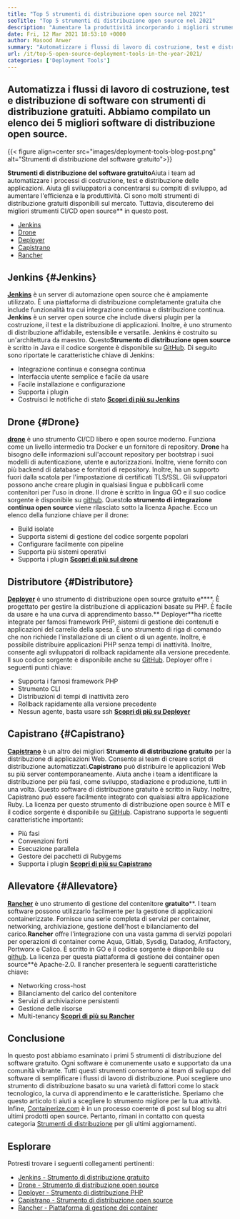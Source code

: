 ```yaml
---
title: "Top 5 strumenti di distribuzione open source nel 2021" 
seoTitle: "Top 5 strumenti di distribuzione open source nel 2021" 
description: "Aumentare la produttività incorporando i migliori strumenti CI/CD open source, che consentono ai team di automatizzare i processi di costruzione, test e distribuzione di software." 
date: Fri, 12 Mar 2021 18:53:10 +0000
author: Masood Anwer
summary: "Automatizzare i flussi di lavoro di costruzione, test e distribuzione di software con strumenti di distribuzione gratuiti. Abbiamo compilato un elenco dei 5 migliori software di distribuzione open source." 
url: /it/top-5-open-source-deployment-tools-in-the-year-2021/
categories: ['Deployment Tools']
---
```


## Automatizza i flussi di lavoro di costruzione, test e distribuzione di software con strumenti di distribuzione gratuiti. Abbiamo compilato un elenco dei 5 migliori software di distribuzione open source.

{{< figure align=center src="images/deployment-tools-blog-post.png" alt="Strumenti di distribuzione del software gratuito">}}

**Strumenti di distribuzione del software gratuito**Aiuta i team ad automatizzare i processi di costruzione, test e distribuzione delle applicazioni. Aiuta gli sviluppatori a concentrarsi su compiti di sviluppo, ad aumentare l'efficienza e la produttività. Ci sono molti strumenti di distribuzione gratuiti disponibili sul mercato. Tuttavia, discuteremo dei migliori strumenti CI/CD open source** in questo post.
  * [Jenkins][1]
  * [Drone][2]
  * [Deployer][3]
  * [Capistrano][4]
  * [Rancher][5]

## Jenkins {#Jenkins}

[ **Jenkins**][6] è un server di automazione open source che è ampiamente utilizzato. È una piattaforma di distribuzione completamente gratuita che include funzionalità tra cui integrazione continua e distribuzione continua. **Jenkins** è un server open source che include diversi plugin per la costruzione, il test e la distribuzione di applicazioni. Inoltre, è uno strumento di distribuzione affidabile, estensibile e versatile. Jenkins è costruito su un'architettura da maestro. Questo**Strumento di distribuzione open source** è scritto in Java e il codice sorgente è disponibile su [GitHub][7].
Di seguito sono riportate le caratteristiche chiave di Jenkins:
  * Integrazione continua e consegna continua
  * Interfaccia utente semplice e facile da usare
  * Facile installazione e configurazione
  * Supporta i plugin
  * Costruisci le notifiche di stato
[ **Scopri di più su Jenkins** ][8]

## Drone {#Drone}

[ **drone**][9] è uno strumento CI/CD libero e open source moderno. Funziona come un livello intermedio tra Docker e un fornitore di repository. **Drone** ha bisogno delle informazioni sull'account repository per bootstrap i suoi modelli di autenticazione, utente e autorizzazioni. Inoltre, viene fornito con più backend di database e fornitori di repository. Inoltre, ha un supporto fuori dalla scatola per l'impostazione di certificati TLS/SSL. Gli sviluppatori possono anche creare plugin in qualsiasi lingua e pubblicarli come contenitori per l'uso in drone. Il drone è scritto in lingua GO e il suo codice sorgente è disponibile su [github][10]. Questo**lo strumento di integrazione continua open source** viene rilasciato sotto la licenza Apache.
Ecco un elenco della funzione chiave per il drone:
  * Build isolate
  * Supporta sistemi di gestione del codice sorgente popolari
  * Configurare facilmente con pipeline
  * Supporta più sistemi operativi
  * Supporta i plugin
[ **Scopri di più sul drone** ][11]

## Distributore {#Distributore}

[ **Deployer**][12] è uno strumento di distribuzione open source gratuito e****. È progettato per gestire la distribuzione di applicazioni basate su PHP. È facile da usare e ha una curva di apprendimento basso.** Deployer**ha ricette integrate per famosi framework PHP, sistemi di gestione dei contenuti e applicazioni del carrello della spesa. È uno strumento di riga di comando che non richiede l'installazione di un client o di un agente. Inoltre, è possibile distribuire applicazioni PHP senza tempi di inattività. Inoltre, consente agli sviluppatori di rollback rapidamente alla versione precedente. Il suo codice sorgente è disponibile anche su [GitHub][13].
Deployer offre i seguenti punti chiave:
  * Supporta i famosi framework PHP
  * Strumento CLI
  * Distribuzioni di tempi di inattività zero
  * Rollback rapidamente alla versione precedente
  * Nessun agente, basta usare ssh
[ **Scopri di più su Deployer** ][14]

## Capistrano {#Capistrano}

[ **Capistrano**][15] è un altro dei migliori **Strumento di distribuzione gratuito** per la distribuzione di applicazioni Web. Consente ai team di creare script di distribuzione automatizzati.**Capistrano** può distribuire le applicazioni Web su più server contemporaneamente. Aiuta anche i team a identificare la distribuzione per più fasi, come sviluppo, stadiazione e produzione, tutti in una volta. Questo software di distribuzione gratuito è scritto in Ruby. Inoltre, Capistrano può essere facilmente integrato con qualsiasi altra applicazione Ruby. La licenza per questo strumento di distribuzione open source è MIT e il codice sorgente è disponibile su [GitHub][16].
Capistrano supporta le seguenti caratteristiche importanti:
  * Più fasi
  * Convenzioni forti
  * Esecuzione parallela
  * Gestore dei pacchetti di Rubygems
  * Supporta i plugin
[ **Scopri di più su Capistrano** ][17]

## Allevatore {#Allevatore}

[ **Rancher**][18] è uno strumento di gestione del contenitore **gratuito****. I team software possono utilizzarlo facilmente per la gestione di applicazioni containerizzate. Fornisce una serie completa di servizi per container, networking, archiviazione, gestione dell'host e bilanciamento del carico.**Rancher** offre l'integrazione con una vasta gamma di servizi popolari per operazioni di container come Aqua, Gitlab, Sysdig, Datadog, Artifactory, Portworx e Calico. È scritto in GO e il codice sorgente è disponibile su [github][19]. La licenza per questa piattaforma di gestione dei container open source**è Apache-2.0.
Il rancher presenterà le seguenti caratteristiche chiave:
  * Networking cross-host
  * Bilanciamento del carico del contenitore
  * Servizi di archiviazione persistenti
  * Gestione delle risorse
  * Multi-tenancy
[ **Scopri di più su Rancher** ][20]

## Conclusione
In questo post abbiamo esaminato i primi 5 strumenti di distribuzione del software gratuito. Ogni software è comunemente usato e supportato da una comunità vibrante. Tutti questi strumenti consentono ai team di sviluppo del software di semplificare i flussi di lavoro di distribuzione. Puoi scegliere uno strumento di distribuzione basato su una varietà di fattori come lo stack tecnologico, la curva di apprendimento e le caratteristiche. Speriamo che questo articolo ti aiuti a scegliere lo strumento migliore per la tua attività.
Infine, [Containerize.com][21] è in un processo coerente di post sul blog su altri ultimi prodotti open source. Pertanto, rimani in contatto con questa categoria [Strumenti di distribuzione][22] per gli ultimi aggiornamenti.

## Esplorare
Potresti trovare i seguenti collegamenti pertinenti:
  * [Jenkins - Strumento di distribuzione gratuito][6]
  * [Drone - Strumento di distribuzione open source][9]
  * [Deployer - Strumento di distribuzione PHP][12]
  * [Capistrano - Strumento di distribuzione open source][15]
  * [Rancher - Piattaforma di gestione dei container][18]



[1]: #Jenkins
[2]: #Drone
[3]: #Deployer
[4]: #Capistrano
[5]: #Rancher
[6]: https://products.containerize.com/deployment-tools/jenkins
[7]: https://github.com/jenkinsci/jenkins
[8]: https://www.jenkins.io
[9]: https://products.containerize.com/deployment-tools/drone
[10]: https://github.com/drone/drone
[11]: https://www.drone.io
[12]: https://products.containerize.com/deployment-tools/deployer
[13]: https://github.com/deployphp/deployer
[14]: https://deployer.org
[15]: https://products.containerize.com/deployment-tools/capistrano
[16]: https://github.com/capistrano/capistrano
[17]: https://capistranorb.com
[18]: https://products.containerize.com/deployment-tools/rancher
[19]: https://github.com/rancher/rancher
[20]: https://rancher.com
[21]: https://containerize.com
[22]: https://blog.containerize.com/category/deployment-tools/
